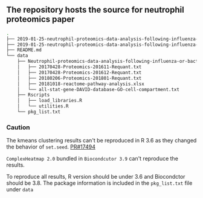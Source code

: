 ## The repository hosts the source for neutrophil proteomics paper

```bash
.
├── 2019-01-25-neutrophil-proteomics-data-analysis-following-influenza-or-bacterial-infection.html
├── 2019-01-25-neutrophil-proteomics-data-analysis-following-influenza-or-bacterial-infection.rmd
├── README.md
└── data
    ├── Neutrophil-proteomics-data-analysis-following-influenza-or-bacterial-infection
    │   ├── 20170428-Proteomics-201611-Requant.txt
    │   ├── 20170428-Proteomics-201612-Requant.txt
    │   ├── 20180206-Proteomics-201801-Requant.txt
    │   ├── 20181018-reactome-pathway-analysis.xlsx
    │   └── all-stat-gene-DAVID-database-GO-cell-compartment.txt
    ├── Rscripts
    │   ├── load_libraries.R
    │   └── utilities.R
    └── pkg_list.txt
```

### Caution
The kmeans clustering results can't be reproduced in R 3.6 as they changed the behavior of `set.seed`. [PR#17494](https://bugs.r-project.org/bugzilla/show_bug.cgi?id=17494) 

`ComplexHeatmap 2.0` bundled in `Biocondcutor 3.9` can't reproduce the results. 

To reproduce all results, R version should be under 3.6 and Biocondctor should be 3.8. The package information is included in the `pkg_list.txt` file under `data`